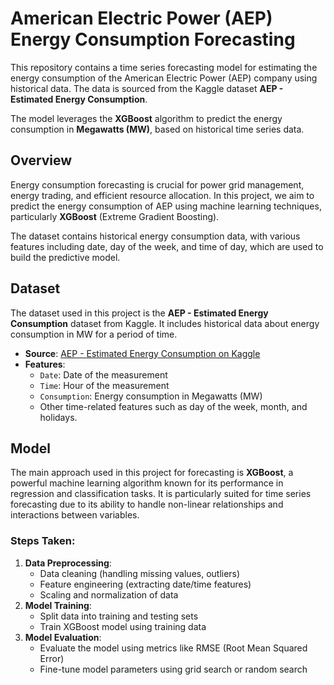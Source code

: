 # American Electric Power (AEP) Energy Consumption Forecasting

This repository contains a time series forecasting model for estimating the energy consumption of the American Electric Power (AEP) company using historical data. The data is sourced from the Kaggle dataset **AEP - Estimated Energy Consumption**.

The model leverages the **XGBoost** algorithm to predict the energy consumption in **Megawatts (MW)**, based on historical time series data.

## Overview

Energy consumption forecasting is crucial for power grid management, energy trading, and efficient resource allocation. In this project, we aim to predict the energy consumption of AEP using machine learning techniques, particularly **XGBoost** (Extreme Gradient Boosting).

The dataset contains historical energy consumption data, with various features including date, day of the week, and time of day, which are used to build the predictive model.

## Dataset

The dataset used in this project is the **AEP - Estimated Energy Consumption** dataset from Kaggle. It includes historical data about energy consumption in MW for a period of time.

- **Source**: [AEP - Estimated Energy Consumption on Kaggle](https://www.kaggle.com/datasets/uciml/electric-power-consumption)
- **Features**:
  - `Date`: Date of the measurement
  - `Time`: Hour of the measurement
  - `Consumption`: Energy consumption in Megawatts (MW)
  - Other time-related features such as day of the week, month, and holidays.

## Model

The main approach used in this project for forecasting is **XGBoost**, a powerful machine learning algorithm known for its performance in regression and classification tasks. It is particularly suited for time series forecasting due to its ability to handle non-linear relationships and interactions between variables.

### Steps Taken:
1. **Data Preprocessing**:
   - Data cleaning (handling missing values, outliers)
   - Feature engineering (extracting date/time features)
   - Scaling and normalization of data
2. **Model Training**:
   - Split data into training and testing sets
   - Train XGBoost model using training data
3. **Model Evaluation**:
   - Evaluate the model using metrics like RMSE (Root Mean Squared Error)
   - Fine-tune model parameters using grid search or random search
